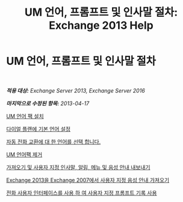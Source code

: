 ﻿---
title: 'UM 언어, 프롬프트 및 인사말 절차: Exchange 2013 Help'
TOCTitle: UM 언어, 프롬프트 및 인사말 절차
ms:assetid: 935bcf76-f27d-406e-962b-3adb014cf76e
ms:mtpsurl: https://technet.microsoft.com/ko-kr/library/JJ863293(v=EXCHG.150)
ms:contentKeyID: 50556040
ms.date: 05/22/2018
mtps_version: v=EXCHG.150
ms.translationtype: MT
---

# UM 언어, 프롬프트 및 인사말 절차

 

_**적용 대상:** Exchange Server 2013, Exchange Server 2016_

_**마지막으로 수정된 항목:** 2013-04-17_

[UM 언어 팩 설치](install-a-um-language-pack-exchange-2013-help.md)

[다이얼 플랜에 기본 언어 설정](https://docs.microsoft.com/ko-kr/exchange/voice-mail-unified-messaging/greetings-announcements-menus-and-prompts/set-dial-plan-default-language)

[자동 전화 교환에 대 한 언어를 선택 합니다.](https://docs.microsoft.com/ko-kr/exchange/voice-mail-unified-messaging/greetings-announcements-menus-and-prompts/select-auto-attendant-language)

[UM 언어팩 제거](remove-a-um-language-pack-exchange-2013-help.md)

[가져오기 및 사용자 지정 인사말, 알림, 메뉴 및 음성 안내 내보내기](import-and-export-custom-greetings-announcements-menus-and-prompts-exchange-2013-help.md)

[Exchange 2013을 Exchange 2007에서 사용자 지정 음성 안내 가져오기](import-custom-prompts-from-exchange-2007-to-exchange-2013-exchange-2013-help.md)

[전화 사용자 인터페이스를 사용 하 여 사용자 지정 프롬프트 기록 사용](https://docs.microsoft.com/ko-kr/exchange/voice-mail-unified-messaging/greetings-announcements-menus-and-prompts/enable-custom-prompt-recording)

